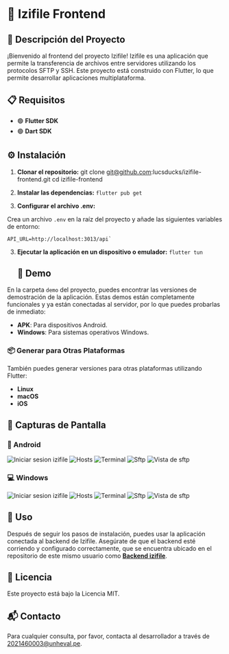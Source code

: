 # 📱 Izifile Frontend

## 📝 Descripción del Proyecto

¡Bienvenido al frontend del proyecto Izifile! Izifile es una aplicación que permite la transferencia de archivos entre servidores utilizando los protocolos SFTP y SSH. Este proyecto está construido con Flutter, lo que permite desarrollar aplicaciones multiplataforma.

## 📋 Requisitos

- 🟢 **Flutter SDK**
- 🟢 **Dart SDK**

## ⚙️ Instalación

1.  **Clonar el repositorio:**
    git clone git@github.com:lucsducks/izifile-frontend.git
    cd izifile-frontend
2.  **Instalar las dependencias:**
    `flutter pub get`

3.  **Configurar el archivo .env:**

Crea un archivo `.env` en la raíz del proyecto y añade las siguientes variables de entorno:

```
API_URL=http://localhost:3013/api`
```

3. **Ejecutar la aplicación en un dispositivo o emulador:**
   `flutter tun`
   ## 📂 Demo

En la carpeta `demo` del proyecto, puedes encontrar las versiones de demostración de la aplicación. Estas demos están completamente funcionales y ya están conectadas al servidor, por lo que puedes probarlas de inmediato:

- **APK**: Para dispositivos Android.
- **Windows**: Para sistemas operativos Windows.

### 📦 Generar para Otras Plataformas

También puedes generar versiones para otras plataformas utilizando Flutter:

- **Linux**
- **macOS**
- **iOS**

## 📸 Capturas de Pantalla

### 📱 Android

![Iniciar sesion izifile](/assets/demo/logina.jpg)
![Hosts](/assets/demo/hosta.jpg)
![Terminal](/assets/demo/terminala.jpg)
![Sftp](/assets/demo/sftpa.jpg)
![Vista de sftp](/assets/demo/sftpavi.jpg)

### 💻 Windows

![Iniciar sesion izifile](/assets/demo/login.jpg)
![Hosts](/assets/demo/host.jpg)
![Terminal](/assets/demo/terminal.jpg)
![Sftp](/assets/demo/sftp.jpg)
![Vista de sftp](/assets/demo/image.png)

## 🚀 Uso

Después de seguir los pasos de instalación, puedes usar la aplicación conectada al backend de Izifile. Asegúrate de que el backend esté corriendo y configurado correctamente, que se encuentra ubicado en el repositorio de este mismo usuario como **[Backend izifile](https://github.com/lucsducks/izifile-backend-public)**.

## 📄 Licencia

Este proyecto está bajo la Licencia MIT.

## 📬 Contacto

Para cualquier consulta, por favor, contacta al desarrollador a través de 2021460003@unheval.pe.
